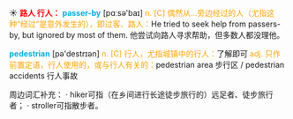 ☀ <font color="red">**路人 行人：**</font>
<font color="sky blue">**passer-by**</font> [pɑːsə'baɪ] 
<font color="orange">n. [C] 偶然从…旁边经过的人（尤指这种“经过”是意外发生的），即过客、路人：</font>He tried to seek help from passers-by, but ignored by most of them. 他尝试向路人寻求帮助，但多数人都没理他。

<font color="sky blue">**pedestrian**</font> [pə'destrɪən] 
<font color="orange">n. [C] 行人，尤指城镇中的行人：</font>了解即可 <font color="orange">adj. 只作前置定语，行人使用的，或与行人有关的：</font>pedestrian area 步行区 / pedestrian accidents 行人事故

周边词汇补充：
· hiker可指（在乡间进行长途徒步旅行的）远足者、徒步旅行者；
· stroller可指散步者。



